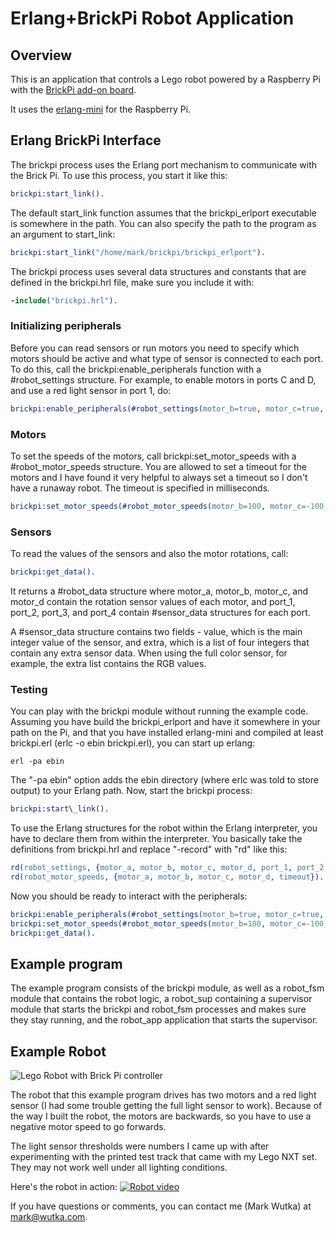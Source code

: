 # Erlang+BrickPi Robot Application

## Overview
This is an application that controls a Lego robot powered by a Raspberry Pi
with the [BrickPi add-on board](http://www.dexterindustries.com/BrickPi/).

It uses the [erlang-mini](http://www.erlang-embedded.com/2013/09/new-erlang-package-for-small-devices-erlang-mini/) for the Raspberry Pi.

## Erlang BrickPi Interface
The brickpi process uses the Erlang port mechanism to communicate with the
Brick Pi. To use this process, you start it like this:
```erlang
brickpi:start_link().
```
The default start\_link function assumes that the brickpi\_erlport executable
is somewhere in the path. You can also specify the path to the program
as an argument to start\_link:
```erlang
brickpi:start_link("/home/mark/brickpi/brickpi_erlport").
```

The brickpi process uses several data structures and constants that are
defined in the brickpi.hrl file, make sure you include it with:
```erlang
-include("brickpi.hrl").
```

### Initializing peripherals
Before you can read sensors or run motors you need to specify which motors
should be active and what type of sensor is connected to each port. To do
this, call the brickpi:enable\_peripherals function with a \#robot\_settings
structure. For example, to enable motors in ports C and D, and use a red light
sensor in port 1, do:
```erlang
brickpi:enable_peripherals(#robot_settings(motor_b=true, motor_c=true, port_1=?SENSOR_COLOR_RED).
```

### Motors
To set the speeds of the motors, call brickpi:set\_motor\_speeds with a
\#robot\_motor\_speeds structure. You are allowed to set a timeout for the
motors and I have found it very helpful to always set a timeout so I don't
have a runaway robot. The timeout is specified in milliseconds.
```erlang
brickpi:set_motor_speeds(#robot_motor_speeds(motor_b=100, motor_c=-100, timeout=250).
```

### Sensors
To read the values of the sensors and also the motor rotations, call:
```erlang
brickpi:get_data().
```
It returns a \#robot\_data structure where
motor\_a, motor\_b, motor\_c, and motor\_d contain the rotation sensor values
of each motor, and port\_1, port\_2, port\_3, and port\_4 contain \#sensor\_data
structures for each port.

A \#sensor\_data structure contains two fields - value, which is the main integer value
of the sensor, and extra, which is a list of four integers that contain any
extra sensor data. When using the full color sensor, for example, the extra
list contains the RGB values.

### Testing
You can play with the brickpi module without running the example code. Assuming you have build
the brickpi\_erlport and have it somewhere in your path on the Pi, and that you have installed
erlang-mini and compiled at least brickpi.erl (erlc -o ebin brickpi.erl), you can start up erlang:
```
erl -pa ebin
```
The "-pa ebin" option adds the ebin directory (where erlc was told to store output) to your Erlang path.
Now, start the brickpi process:
``` erlang
brickpi:start\_link().
```
To use the Erlang structures for the robot within the Erlang interpreter, you have to declare them
from within the interpreter. You basically take the definitions from brickpi.hrl and replace "-record"
with "rd" like this:
```erlang
rd(robot_settings, {motor_a, motor_b, motor_c, motor_d, port_1, port_2, port_3, port_4}).
rd(robot_motor_speeds, {motor_a, motor_b, motor_c, motor_d, timeout}). 
```

Now you should be ready to interact with the peripherals:

``` erlang
brickpi:enable_peripherals(#robot_settings(motor_b=true, motor_c=true, port_1=?SENSOR_COLOR_RED).
brickpi:set_motor_speeds(#robot_motor_speeds(motor_b=100, motor_c=-100, timeout=250).
brickpi:get_data().
```

## Example program
The example program consists of the brickpi module, as well as a robot\_fsm
module that contains the robot logic, a robot\_sup containing a supervisor
module that starts the brickpi and robot\_fsm processes and makes sure they
stay running, and the robot\_app application that starts the supervisor.

## Example Robot
![Lego Robot with Brick Pi controller](http://www.wutka.com/lego_robot.jpg)

The robot that this example program drives has two motors and a red light
sensor (I had some trouble getting the full light sensor to work). Because
of the way I built the robot, the motors are backwards, so you have to use
a negative motor speed to go forwards.

The light sensor thresholds were numbers I came up with after experimenting
with the printed test track that came with my Lego NXT set. They may not
work well under all lighting conditions.

Here's the robot in action:
[![Robot video](http://img.youtube.com/vi/Q0VFYvG5bTc/0.jpg)](https://www.youtube.com/watch?v=Q0VFYvG5bTc)

If you have questions or comments, you can contact me (Mark Wutka) at mark@wutka.com.
